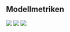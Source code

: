 ## Modellmetriken
![](https://asset.cml.dev/b4db6ecc265aac1433f1d129c01cc3eb6b5e412c?cml=png)
![](https://asset.cml.dev/2520edcb0e889f300fd6655a78326e889b64fdfb?cml=png)
![](https://asset.cml.dev/1ff1b86f9b74ccd780023f3e548a46b0d7bbe4bd?cml=png)
